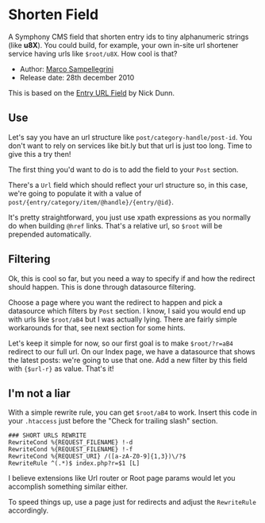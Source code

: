 # Shorten Field

A Symphony CMS field that shorten entry ids to tiny alphanumeric strings (like **u8X**).
You could build, for example, your own in-site url shortener service having urls like `$root/u8X`. How cool is that?


* Author: [Marco Sampellegrini](http://github.com/alpacaaa)
* Release date: 28th december 2010

This is based on the [Entry URL Field](http://github.com/nickdunn/entry_url_field/) by Nick Dunn.


## Use

Let's say you have an url structure like `post/category-handle/post-id`.
You don't want to rely on services like bit.ly but that url is just too long. Time to give this a try then!

The first thing you'd want to do is to add the field to your `Post` section.

There's a `Url` field which should reflect your url structure so, in this case, 
we're going to populate it with a value of `post/{entry/category/item/@handle}/{entry/@id}`.

It's pretty straightforward, you just use xpath expressions as you normally do when building `@href` links.
That's a relative url, so `$root` will be prepended automatically.


## Filtering

Ok, this is cool so far, but you need a way to specify if and how the redirect should happen.
This is done through datasource filtering.

Choose a page where you want the redirect to happen and pick a datasource which filters by `Post` section.
I know, I said you would end up with urls like `$root/aB4` but I was actually lying.
There are fairly simple workarounds for that, see next section for some hints.

Let's keep it simple for now, so our first goal is to make `$root/?r=aB4` redirect to our full url.
On our Index page, we have a datasource that shows the latest posts: we're going to use that one.
Add a new filter by this field with `{$url-r}` as value. That's it!


## I'm not a liar

With a simple rewrite rule, you can get `$root/aB4` to work.
Insert this code in your `.htaccess` just before the "Check for trailing slash" section.

	### SHORT URLS REWRITE
	RewriteCond %{REQUEST_FILENAME} !-d
	RewriteCond %{REQUEST_FILENAME} !-f
	RewriteCond %{REQUEST_URI} /([a-zA-Z0-9]{1,3})\/?$
	RewriteRule ^(.*)$ index.php?r=$1 [L]

I believe extensions like Url router or Root page params would let you accomplish something similar either.

To speed things up, use a page just for redirects and adjust the `RewriteRule` accordingly.

